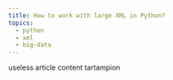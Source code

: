 ```yaml
---
title: How to work with large XML in Python?
topics:
  - python
  - xml
  - big-data
---
```


useless article content
tartampion
